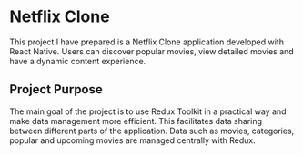 # Netflix Clone

This project I have prepared is a Netflix Clone application developed with React Native. Users can discover popular movies, view detailed movies and have a dynamic content experience.

## Project Purpose

The main goal of the project is to use Redux Toolkit in a practical way and make data management more efficient. This facilitates data sharing between different parts of the application. Data such as movies, categories, popular and upcoming movies are managed centrally with Redux.
